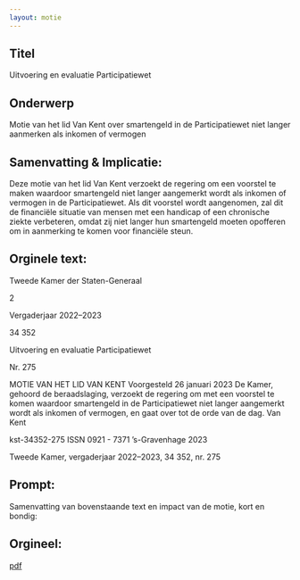 ```yaml
---
layout: motie
---
```

## Titel
Uitvoering en evaluatie Participatiewet
## Onderwerp
Motie van het lid Van Kent over smartengeld in de Participatiewet niet langer aanmerken als inkomen of vermogen
## Samenvatting & Implicatie:

Deze motie van het lid Van Kent verzoekt de regering om een voorstel te maken waardoor smartengeld niet langer aangemerkt wordt als inkomen of vermogen in de Participatiewet. Als dit voorstel wordt aangenomen, zal dit de financiële situatie van mensen met een handicap of een chronische ziekte verbeteren, omdat zij niet langer hun smartengeld moeten opofferen om in aanmerking te komen voor financiële steun.
## Orginele text:


Tweede Kamer der Staten-Generaal

2

Vergaderjaar 2022–2023

34 352

Uitvoering en evaluatie Participatiewet

Nr. 275

MOTIE VAN HET LID VAN KENT
Voorgesteld 26 januari 2023
De Kamer,
gehoord de beraadslaging,
verzoekt de regering om met een voorstel te komen waardoor
smartengeld in de Participatiewet niet langer aangemerkt wordt als
inkomen of vermogen,
en gaat over tot de orde van de dag.
Van Kent

kst-34352-275
ISSN 0921 - 7371
’s-Gravenhage 2023

Tweede Kamer, vergaderjaar 2022–2023, 34 352, nr. 275


## Prompt:
Samenvatting van bovenstaande text en impact van de motie, kort en bondig:

## Orgineel:
[pdf](https://gegevensmagazijn.tweedekamer.nl/OData/v4/2.0/Document(1fa01c95-b895-40f4-acfc-97b00c078182)/resource)
